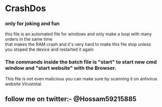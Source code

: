 # CrashDos

### only for joking and fun
this file is an automated file for windows and only make a loop with many orders in the same time                                   
that makes the RAM crash and it's very hard to make this file stop unless you stoped the device                                        and restarted it again 

### The commands inside the batch file is "start" to start new cmd window and "start website" with                                         the Browser.                                                                                                                       
This file is not even malicious you can make sure by scanning it on antivirus website Virustotal.

## follow me on twitter:- @Hossam59215885
